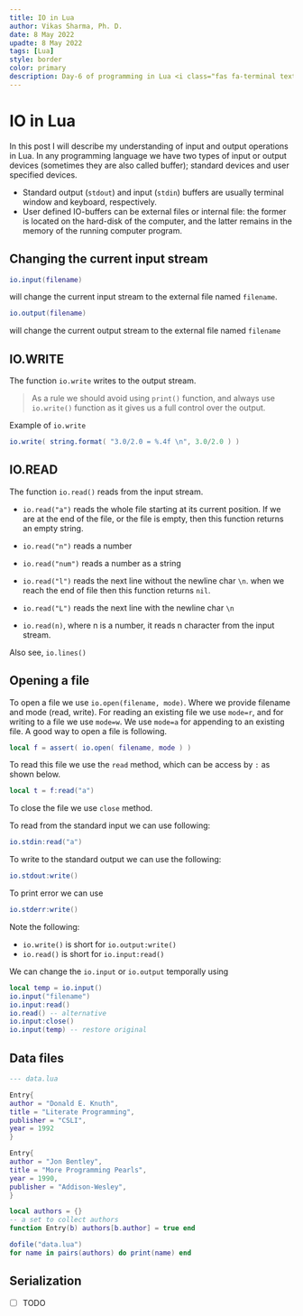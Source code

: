 ```yaml
---
title: IO in Lua
author: Vikas Sharma, Ph. D.
date: 8 May 2022
upadte: 8 May 2022
tags: [Lua]
style: border
color: primary
description: Day-6 of programming in Lua <i class="fas fa-terminal text-warning"></i>. In this note, I have explained my understanding of file read and write operations in Lua.
---
```


# IO in Lua

In this post I will describe my understanding of input and output operations in Lua. In any programming language we have two types of input or output devices (sometimes they are also called buffer); standard devices and user specified devices.

- Standard output (`stdout`) and input  (`stdin`) buffers are usually terminal window and keyboard, respectively.
- User defined IO-buffers can be external files or internal file: the former is located on the hard-disk of the computer, and the latter remains in the memory of the running computer program.


## Changing the current input stream

```lua
io.input(filename)
```

will change the current input stream to the external file named `filename`.


```lua
io.output(filename)
```

will change the current output stream to the external file named `filename`


## IO.WRITE

The function `io.write` writes to the output stream.

> As a rule we should avoid using `print()` function, and always use `io.write()` function as it gives us a full control over the output.

Example of `io.write`

```lua
io.write( string.format( "3.0/2.0 = %.4f \n", 3.0/2.0 ) )
```

## IO.READ

The function `io.read()` reads from the input stream.

- `io.read("a")` reads the whole file starting at its current position. If we are at the end of the file, or the file is empty, then this function returns an empty string.

- `io.read("n")` reads a number
- `io.read("num")` reads a number as a string
- `io.read("l")` reads the next line without the newline char `\n`. when we reach the end of file then this function returns `nil`.
- `io.read("L")` reads the next line with the newline char `\n`
- `io.read(n)`, where n is a number, it reads n character from the input stream.

Also see, `io.lines()`

## Opening a file

To open a file we use `io.open(filename, mode)`. Where we provide filename and mode (read, write).
For reading an existing file we use `mode=r`, and for writing to a file we use `mode=w`. We use `mode=a` for appending to an existing file. A good way to open a file is following.

```lua
local f = assert( io.open( filename, mode ) )
```

To read this file we use the `read` method, which can be access by `:` as shown below.

```lua
local t = f:read("a")
```

To close the file we use `close` method.


To read from the standard input we can use following:

```lua
io.stdin:read("a")
```

To write to the standard output we can use the following:

```lua
io.stdout:write()
```

To print error we can use

```lua
io.stderr:write()
```

Note the following:

- `io.write()` is short for `io.output:write()`
- `io.read()` is short for `io.input:read()`

We can change the `io.input` or `io.output` temporally using

```lua
local temp = io.input()
io.input("filename")
io.input:read()
io.read() -- alternative
io.input:close()
io.input(temp) -- restore original
```

## Data files

```lua
--- data.lua

Entry{
author = "Donald E. Knuth",
title = "Literate Programming",
publisher = "CSLI",
year = 1992
}

Entry{
author = "Jon Bentley",
title = "More Programming Pearls",
year = 1990,
publisher = "Addison-Wesley",
}
```

```lua
local authors = {}
-- a set to collect authors
function Entry(b) authors[b.author] = true end

dofile("data.lua")
for name in pairs(authors) do print(name) end
```

## Serialization

- [ ]  TODO





